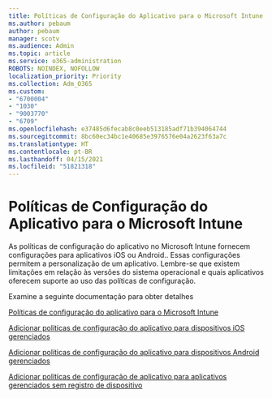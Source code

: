 ```yaml
---
title: Políticas de Configuração do Aplicativo para o Microsoft Intune
ms.author: pebaum
author: pebaum
manager: scotv
ms.audience: Admin
ms.topic: article
ms.service: o365-administration
ROBOTS: NOINDEX, NOFOLLOW
localization_priority: Priority
ms.collection: Adm_O365
ms.custom:
- "6700004"
- "1030"
- "9003770"
- "6709"
ms.openlocfilehash: e37485d6fecab8c0eeb513185adf71b394064744
ms.sourcegitcommit: 8bc60ec34bc1e40685e3976576e04a2623f63a7c
ms.translationtype: HT
ms.contentlocale: pt-BR
ms.lasthandoff: 04/15/2021
ms.locfileid: "51821318"
---
```

# <a name="app-configuration-policies-for-microsoft-intune"></a>Políticas de Configuração do Aplicativo para o Microsoft Intune

As políticas de configuração do aplicativo no Microsoft Intune fornecem configurações para aplicativos iOS ou Android.. Essas configurações permitem a personalização de um aplicativo. Lembre-se que existem limitações em relação às versões do sistema operacional e quais aplicativos oferecem suporte ao uso das políticas de configuração.

Examine a seguinte documentação para obter detalhes

[Políticas de configuração do aplicativo para o Microsoft Intune](https://docs.microsoft.com/intune/app-configuration-policies-overview)  

[Adicionar políticas de configuração do aplicativo para dispositivos iOS gerenciados](https://docs.microsoft.com/intune/app-configuration-policies-use-ios)  

[Adicionar políticas de configuração do aplicativo para dispositivos Android gerenciados](https://docs.microsoft.com/intune/app-configuration-policies-use-android)

[Adicionar políticas de configuração de aplicativo para aplicativos gerenciados sem registro de dispositivo](https://docs.microsoft.com/intune/app-configuration-policies-managed-app)
